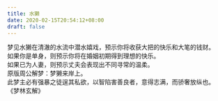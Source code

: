 ```yaml
---
title: 水獭
date: 2020-02-15T20:54:12+08:00
draft: false
---
```


梦见水獭在清澈的水流中潜水嬉戏，预示你将收获大把的快乐和大笔的钱财。<br>
如果你是单身，则预示你将在婚姻初期得到理想的快乐。<br>
如果已为人妻，则预示丈夫会表现出不同寻常的温柔。<br>
原版周公解梦：梦獭来岸上。<br>
此梦主必有强暴之徒逞其私欲，以智陷害善良者，意得志满，而骄奢放纵也。<br>
《梦林玄解》